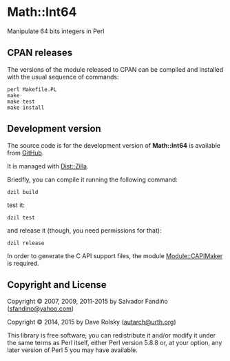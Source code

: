 # Math::Int64

Manipulate 64 bits integers in Perl

## CPAN releases

The versions of the module released to CPAN can be compiled and
installed with the usual sequence of commands:

    perl Makefile.PL
    make
    make test
    make install


## Development version

The source code is for the development version of **Math::Int64** is
available from [GitHub](https://github.com/salva/p5-Math-Int64).

It is managed with [Dist::Zilla](https://metacpan.org/pod/Dist::Zilla).

Briedfly, you can compile it running the following command:

```
dzil build
```

test it:

```
dzil test
```

and release it (though, you need permissions for that):

```
dzil release
```

In order to generate the C API support files, the module
[Module::CAPIMaker](https://metacpan.org/pod/Module::CAPIMaker) is
required.

## Copyright and License

Copyright &copy; 2007, 2009, 2011-2015 by Salvador Fandi&ntilde;o
(sfandino@yahoo.com)

Copyright &copy; 2014,  2015 by Dave Rolsky (autarch@urth.org)

This library is free software; you can redistribute it and/or modify
it under the same terms as Perl itself, either Perl version 5.8.8 or,
at your option, any later version of Perl 5 you may have available.
